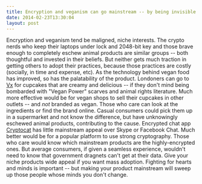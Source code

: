 ```yaml
---
title: Encryption and veganism can go mainstream -- by being invisible
date: 2014-02-23T13:30:04
layout: post
---
```


Encryption and veganism tend be maligned, niche interests. The crypto nerds who keep their laptops under lock and 2048-bit key and those brave enough to completely eschew animal products are similar groups -- both thoughtful and invested in their beliefs. But neither gets much traction in getting others to adopt their practices, because those practices are costly (socially, in time and expense, etc). As the technology behind vegan food has improved, so has the palatability of the product. Londoners can go to [Vx](http://www.vegancross.com/) for cupcakes that are creamy and delicious -- if they don't mind being bombarded with "Vegan Power" scarves and animal rights literature. Much more effective would be for vegan shops to sell their cupcakes in other outlets -- and _not_ branded as vegan. Those who care can look at the ingredients or find the brand online. Casual consumers could pick them up in a supermarket and not know the difference, but have unknowingly eschewed animal products, contributing to the cause. Encrypted chat app [Cryptocat](http://crypto.cat) has little mainstream appeal over Skype or Facebook Chat. Much better would be for a popular platform to use strong cryptography. Those who care would know which mainstream products are the highly-encrypted ones. But average consumers, if given a seamless experience, wouldn't need to know that government dragnets can't get at their data. Give your niche products wide appeal if you want mass adoption. Fighting for hearts and minds is important -- but making your product mainstream will sweep up those people whose minds you don't change.
